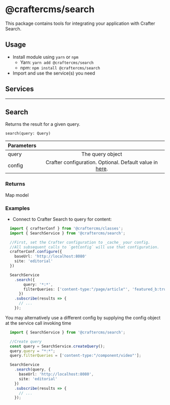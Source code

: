 # @craftercms/search

This package contains tools for integrating your application with Crafter Search.

## Usage

- Install module using `yarn` or `npm`
  - Yarn: `yarn add @craftercms/search`
  - npm: `npm install @craftercms/search`
- Import and use the service(s) you need

## Services
---

## Search
Returns the result for a given query.

`search(query: Query)` 

| Parameters    |                |
| ------------- |:--------------:|
| query         | The query object |
| config        | Crafter configuration. Optional. Default value in [here](../models/README.md#CrafterConfig). |

### Returns

Map model

### Examples

- Connect to Crafter Search to query for content:

```ts
  import { crafterConf } from '@craftercms/classes';
  import { SearchService } from '@craftercms/search';

  //First, set the Crafter configuration to _cache_ your config. 
  //All subsequent calls to `getConfig` will use that configuration.
  crafterConf.configure({
    baseUrl: 'http://localhost:8080'
    site: 'editorial'
  })

  SearchService
    .search({
        query: '*:*',
        filterQueries: ['content-type:"/page/article"', 'featured_b:true']
      })
    .subscribe(results => {
      // ...
    });
```

You may alternatively use a different config by supplying the config object at the service call invoking time

```ts
  import { SearchService } from '@craftercms/search';

  //Create query
  const query = SearchService.createQuery();
  query.query = "*:*";
  query.filterQueries = ['content-type:"/component/video"'];

  SearchService
    .search(query, {
      baseUrl: 'http://localhost:8080',
      site: 'editorial'
    })
    .subscribe(results => {
      // ...
    });
```
